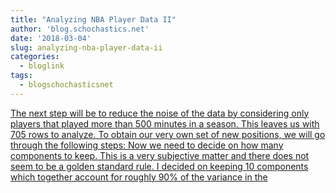 ```yaml
---
title: "Analyzing NBA Player Data II"
author: 'blog.schochastics.net'
date: '2018-03-04'
slug: analyzing-nba-player-data-ii
categories:
  - bloglink
tags:
  - blogschochasticsnet
---
```


[The next step will be to reduce the noise of the data by considering only players that played more than 500 minutes in a season. This leaves us with 705 rows to analyze. To obtain our very own set of new positions, we will go through the following steps: Now we need to decide on how many components to keep. This is a very subjective matter and there does not seem to be a golden standard rule. I decided on keeping 10 components which together account for roughly 90% of the variance in the<i class="fas fa-external-link-alt"></i>](http://blog.schochastics.net/post/analyzing-nba-player-data-ii-clustering/)

